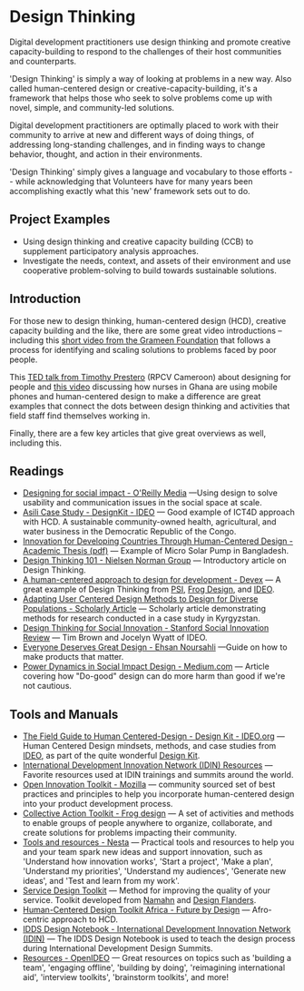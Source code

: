 # Design Thinking

Digital development practitioners use design thinking and promote creative capacity-building to respond to the challenges of their host communities and counterparts.

'Design Thinking' is simply a way of looking at problems in a new way. Also called human-centered design or creative-capacity-building, it's a framework that helps those who seek to solve problems come up with novel, simple, and community-led solutions.

Digital development practitioners are optimally placed to work with their community to arrive at new and different ways of doing things, of addressing long-standing challenges, and in finding ways to change behavior, thought, and action in their environments.

'Design Thinking' simply gives a language and vocabulary to those efforts -- while acknowledging that Volunteers have for many years been accomplishing exactly what this 'new' framework sets out to do.

## Project Examples

* Using design thinking and creative capacity building \(CCB\) to supplement participatory analysis approaches.
* Investigate the needs, context, and assets of their environment and use cooperative problem-solving to build towards sustainable solutions.



## Introduction

For those new to design thinking, human-centered design (HCD), creative capacity building and the like, there are some great video introductions – including this [short video from the Grameen Foundation](https://www.youtube.com/watch?v=6mcZKWhjr9o) that follows a process for identifying and scaling solutions to problems faced by poor people.

This [TED talk from Timothy Prestero](http://www.ted.com/talks/timothy_prestero_design_for_people_not_awards) (RPCV Cameroon) about designing for people and [this video](https://www.youtube.com/watch?v=DjevL1kY-sI) discussing how nurses in Ghana are using mobile phones and human-centered design to make a difference are great examples that connect the dots between design thinking and activities that field staff find themselves working in.

Finally, there are a few key articles that give great overviews as well, including this.



## Readings

- [Designing for social impact - O'Reilly Media](https://www.oreilly.com/ideas/designing-for-social-impact) —Using design to solve usability and communication issues in the social space at scale.
- [Asili Case Study - DesignKit - IDEO](http://www.designkit.org/case-studies/6) — Good example of ICT4D approach with HCD. A sustainable community-owned health, agricultural, and water business in the Democratic Republic of the Congo.
- [Innovation for Developing Countries Through Human-Centered Design - Academic Thesis (pdf)](http://www.poverty.ch/documents/MasterSolarPumpKarin.pdf) — Example of Micro Solar Pump in Bangladesh.
- [Design Thinking 101 - Nielsen Norman Group](https://www.nngroup.com/articles/design-thinking/) — Introductory article on Design Thinking.
- [A human-centered approach to design for development - Devex](https://www.devex.com/news/a-human-centered-approach-to-design-for-development-87978) — A great example of Design Thinking from [PSI](http://www.psi.org/), [Frog Design](http://www.frogdesign.com/), and [IDEO](https://www.ideo.com/).
- [Adapting User Centered Design Methods to Design for Diverse Populations - Scholarly Article](http://itidjournal.org/itid/article/viewFile/423/191) — Scholarly article demonstrating methods for research conducted in a case study in Kyrgyzstan.
- [Design Thinking for Social Innovation - Stanford Social Innovation Review](http://www.ssireview.org/articles/entry/design_thinking_for_social_innovation) — Tim Brown and Jocelyn Wyatt of IDEO.
- [Everyone Deserves Great Design - Ehsan Noursahli](http://www.everyonedeservesgreatdesign.com/) —Guide on how to make products that matter.
- [Power Dynamics in Social Impact Design - Medium.com](https://medium.com/@interkatie/power-dynamics-in-social-impact-design-ca83769a1483#.hjagdqvrw) — Article covering how "Do-good" design can do more harm than good if we're not cautious.



## Tools and Manuals

- [The Field Guide to Human Centered-Design - Design Kit - IDEO.org](http://www.designkit.org/resources/1/) — Human Centered Design mindsets, methods, and case studies from [IDEO](http://www.ideo.org/), as part of the quite wonderful [Design Kit](http://www.designkit.org/).
- [International Development Innovation Network (IDIN) Resources](http://www.idin.org/resource-library) — Favorite resources used at IDIN trainings and summits around the world.
- [Open Innovation Toolkit - Mozilla](https://toolkit.mozilla.org/) — community sourced set of best practices and principles to help you incorporate human-centered design into your product development process.
- [Collective Action Toolkit - Frog design](http://www.frogdesign.com/work/frog-collective-action-toolkit.html) — A set of activities and methods to enable groups of people anywhere to organize, collaborate, and create solutions for problems impacting their community.
- [Tools and resources - Nesta](http://www.nesta.org.uk/resources) — Practical tools and resources to help you and your team spark new ideas and support innovation, such as 'Understand how innovation works', 'Start a project', 'Make a plan', 'Understand my priorities', 'Understand my audiences', 'Generate new ideas', and 'Test and learn from my work'.
- [Service Design Toolkit](http://www.servicedesigntoolkit.org/) — Method for improving the quality of your service. Toolkit developed from [Namahn](http://namahn.com/) and [Design Flanders](http://designvlaanderen.be/).
- [Human-Centered Design Toolkit Africa - Future by Design](http://futurebydesign.co.za/myhcd/) — Afro-centric approach to HCD.
- [IDDS Design Notebook - International Development Innovation Network (IDIN)](http://www.idin.org/resources/curriculum/idds-design-notebook) — The IDDS Design Notebook is used to teach the design process during International Development Design Summits.
- [Resources - OpenIDEO](https://challenges.openideo.com/content/resources) — Great resources on topics such as 'building a team', 'engaging offline', 'building by doing', 'reimagining international aid', 'interview toolkits', 'brainstorm toolkits', and more!


